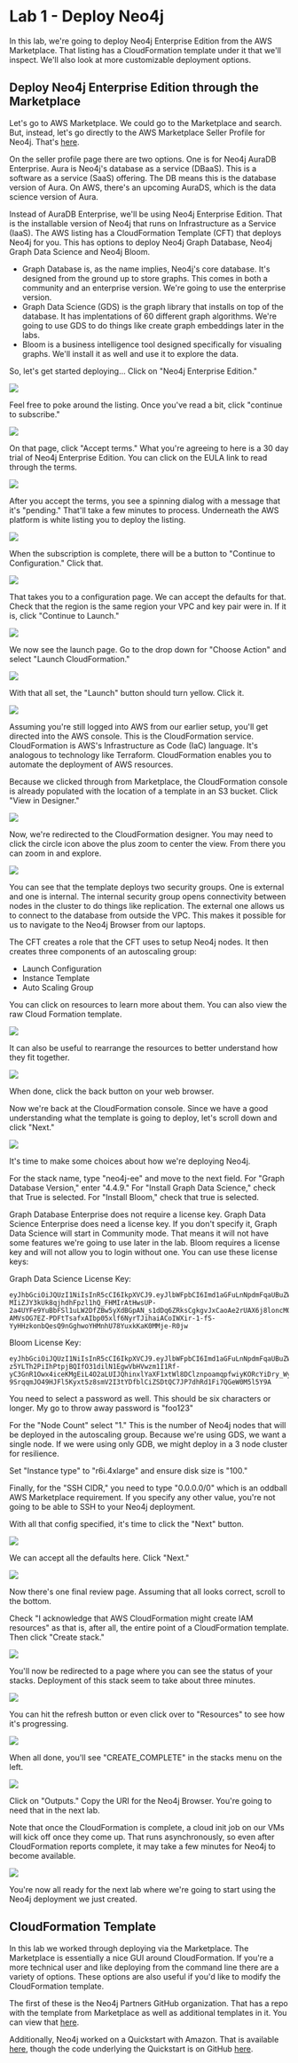 # Lab 1 - Deploy Neo4j
In this lab, we're going to deploy Neo4j Enterprise Edition from the AWS Marketplace.  That listing has a CloudFormation template under it that we'll inspect.  We'll also look at more customizable deployment options.

## Deploy Neo4j Enterprise Edition through the Marketplace
Let's go to AWS Marketplace.  We could go to the Marketplace and search.  But, instead, let's go directly to the AWS Marketplace Seller Profile for Neo4j.  That's [here](https://aws.amazon.com/marketplace/seller-profile?id=23ec694a-d2af-4641-b4d3-b7201ab2f5f9).

On the seller profile page there are two options.  One is for Neo4j AuraDB Enterprise.  Aura is Neo4j's database as a service (DBaaS).  This is a software as a service (SaaS) offering.  The DB means this is the database version of Aura.  On AWS, there's an upcoming AuraDS, which is the data science version of Aura.

Instead of AuraDB Enterprise, we'll be using Neo4j Enterprise Edition.  That is the installable version of Neo4j that runs on Infrastructure as a Service (IaaS).  The AWS listing has a CloudFormation Template (CFT) that deploys Neo4j for you.  This has options to deploy Neo4j Graph Database, Neo4j Graph Data Science and Neo4j Bloom.

* Graph Database is, as the name implies, Neo4j's core database.  It's designed from the ground up to store graphs.  This comes in both a community and an enterprise version.  We're going to use the enterprise version.
* Graph Data Science (GDS) is the graph library that installs on top of the database.  It has implentations of 60 different graph algorithms.  We're going to use GDS to do things like create graph embeddings later in the labs.
* Bloom is a business intelligence tool designed specifically for visualing graphs.  We'll install it as well and use it to explore the data.

So, let's get started deploying...  Click on "Neo4j Enterprise Edition."

![](images/01-sellerprofile.png)

Feel free to poke around the listing.  Once you've read a bit, click "continue to subscribe."

![](images/02-listing.png)

On that page, click "Accept terms."  What you're agreeing to here is a 30 day trial of Neo4j Enterprise Edition.  You can click on the EULA link to read through the terms.

![](images/03-subscribe.png)

After you accept the terms, you see a spinning dialog with a message that it's "pending."  That'll take a few minutes to process.  Underneath the AWS platform is white listing you to deploy the listing.

![](images/04-subscribing.png)

When the subscription is complete, there will be a button to "Continue to Configuration."  Click that.

![](images/05-continue.png)

That takes you to a configuration page.  We can accept the defaults for that.  Check that the region is the same region your VPC and key pair were in.  If it is, click "Continue to Launch."

![](images/06-configure.png)

We now see the launch page. Go to the drop down for "Choose Action" and select "Launch CloudFormation."

![](images/07-launch.png)

With that all set, the "Launch" button should turn yellow.  Click it.

![](images/08-launch.png)

Assuming you're still logged into AWS from our earlier setup, you'll get directed into the AWS console.  This is the CloudFormation service.  CloudFormation is AWS's Infrastructure as Code (IaC) language.  It's analogous to technology like Terraform.  CloudFormation enables you to automate the deployment of AWS resources.

Because we clicked through from Marketplace, the CloudFormation console is already populated with the location of a template in an S3 bucket.  Click "View in Designer."

![](images/09-cft.png)

Now, we're redirected to the CloudFormation designer.  You may need to click the circle icon above the plus zoom to center the view.  From there you can zoom in and explore.

![](images/10-designer.png)

You can see that the template deploys two security groups.  One is external and one is internal.  The internal security group opens connectivity between nodes in the cluster to do things like replication.  The external one allows us to connect to the database from outside the VPC.  This makes it possible for us to navigate to the Neo4j Browser from our laptops.

The CFT creates a role that the CFT uses to setup Neo4j nodes.  It then creates three components of an autoscaling group:
* Launch Configuration
* Instance Template
* Auto Scaling Group

You can click on resources to learn more about them.  You can also view the raw Cloud Formation template.  

![](images/11-designer.png)

It can also be useful to rearrange the resources to better understand how they fit together.

![](images/12-designer.png)

When done, click the back button on your web browser.

Now we're back at the CloudFormation console.  Since we have a good understanding what the template is going to deploy, let's scroll down and click "Next."

![](images/13-stack.png)

It's time to make some choices about how we're deploying Neo4j.

For the stack name, type "neo4j-ee" and move to the next field.  For "Graph Database Version," enter "4.4.9."  For "Install Graph Data Science," check that True is selected.  For "Install Bloom," check that true is selected.

Graph Database Enterprise does not require a license key.  Graph Data Science Enterprise does need a license key.  If you don't specify it, Graph Data Science will start in Community mode.  That means it will not have some features we're going to use later in the lab.  Bloom requires a license key and will not allow you to login without one.  You can use these license keys:

Graph Data Science License Key: 

    eyJhbGciOiJQUzI1NiIsInR5cCI6IkpXVCJ9.eyJlbWFpbCI6Imd1aGFuLnNpdmFqaUBuZW80ai5jb20iLCJleHAiOjE2ODUxNjAwMDAsImZlYXR1cmVWZXJzaW9uIjoiKiIsIm9yZyI6Ik5lbzRqIChQYXJ0bmVyKSIsInB1YiI6Im5lbzRqLmNvbSIsInF1YW50aXR5IjoiMSIsInJlZyI6Ikd1aGFuIFNpdmFqaSIsInNjb3BlIjoiVHJpYWwiLCJzdWIiOiJuZW80ai1nZHMiLCJ2ZXIiOiIqIiwiaXNzIjoibmVvNGouY29tIiwibmJmIjoxNjgyNjEyMDI1LCJpYXQiOjE2ODI2MTIwMjUsImp0aSI6InEzVnd6dk1wZiJ9.DoXDK59l3ZPWysksdXVjF3OGwTjbfGnjWLeTwviTnI6x3X_rAHtwsdniiKYUO4tew9JH3VLpGpr-MIiZJY3kUk8qjhdhFpzl1hQ_FHMIrAtHwsUP-2a4UYFe9YuBbFSl1uLW2DfZBw5yXdBGpAN_s1dDq6ZRksCgkgvJxCaoAe2rUAX6j8loncMQHo57b1tx8vGrSz4g8DALKdLXIy6bSoXegnSh4RaUAtmQ_MjVKfxGnQW7OkWS-AMVsOG7EZ-PDFtTsafxAIbp05xlf6NyrTJihaiACoIWXir-1-fS-YyHHzkonbQesQ9nGghwoYHMnhU78YuxkKaK0MMje-R0jw


Bloom License Key:

    eyJhbGciOiJQUzI1NiIsInR5cCI6IkpXVCJ9.eyJlbWFpbCI6Imd1aGFuLnNpdmFqaUBuZW80ai5jb20iLCJleHAiOjE2ODUxNjAwMDAsImZlYXR1cmVWZXJzaW9uIjoiKiIsIm9yZyI6Ik5lbzRqIChQYXJ0bmVyKSIsInB1YiI6Im5lbzRqLmNvbSIsInF1YW50aXR5IjoiMSIsInJlZyI6Ikd1aGFuIFNpdmFqaSIsInNjb3BlIjoiVHJpYWwiLCJzdWIiOiJuZW80ai1ibG9vbS1zZXJ2ZXIiLCJ2ZXIiOiIqIiwiaXNzIjoibmVvNGouY29tIiwibmJmIjoxNjgyNjExOTgyLCJpYXQiOjE2ODI2MTE5ODIsImp0aSI6IlJ3SXJ2dmZQQyJ9.USKF4iFSwiPiduOfpMEMB4SOsDX1vWeBl9R1qfTfUkBUpEeNzaVtmoBI8ES071s7eY1LtlpzhFWRNG9nquB7yuSUUi2gsVK6XQY7Xc77_kg8Y4aRuKa5eUy1TvFy3cHgdvmBVXyn3cIM8nZu9W71QK-z5YLTh2PiIhPtpjBQIfO31dilN1EgwVbHVwzm1I1Rf-yC3GnR1Owx4iceKMgEiL4O2aLUIJQhinxlYaXF1xtWl8DClznpoamqpfwiyKORcYiDry_Wyd4I1ujmqnu-9SrqqmJO49HJFl5Kyxt5z8smV2I3tYDfblCiZSDtQC7JP7dhRd1Fi7QGeW0M5l5Y9A

You need to select a password as well.  This should be six characters or longer.  My go to throw away password is "foo123"

For the "Node Count" select "1." This is the number of Neo4j nodes that will be deployed in the autoscaling group.  Because we're using GDS, we want a single node.  If we were using only GDB, we might deploy in a 3 node cluster for resilience.

Set "Instance type" to "r6i.4xlarge" and ensure disk size is "100."

Finally, for the "SSH CIDR," you need to type "0.0.0.0/0" which is an oddball AWS Marketplace requirement.  If you specify any other value, you're not going to be able to SSH to your Neo4j deployment.

With all that config specified, it's time to click the "Next" button.

![](images/14-details.png)

We can accept all the defaults here.  Click "Next."

![](images/15-details.png)

Now there's one final review page.  Assuming that all looks correct, scroll to the bottom.

Check "I acknowledge that AWS CloudFormation might create IAM resources" as that is, after all, the entire point of a CloudFormation template.  Then click "Create stack."

![](images/16-review.png)

You'll now be redirected to a page where you can see the status of your stacks.  Deployment of this stack seem to take about three minutes.  

![](images/17-deploying.png)

You can hit the refresh button or even click over to "Resources" to see how it's progressing.

![](images/18-deploying.png)

When all done, you'll see "CREATE_COMPLETE" in the stacks menu on the left.

![](images/19-complete.png)

Click on "Outputs."  Copy the URI for the Neo4j Browser.  You're going to need that in the next lab.

Note that once the CloudFormation is complete, a cloud init job on our VMs will kick off once they come up.  That runs asynchronously, so even after CloudFormation reports complete, it may take a few minutes for Neo4j to become available.

![](images/20-outputs.png)

You're now all ready for the next lab where we're going to start using the Neo4j deployment we just created.

## CloudFormation Template
In this lab we worked through deploying via the Marketplace.  The Marketplace is essentially a nice GUI around CloudFormation.  If you're a more technical user and like deploying from the command line there are a variety of options.  These options are also useful if you'd like to modify the CloudFormation template.

The first of these is the Neo4j Partners GitHub organization.  That has a repo with the template from Marketplace as well as additional templates in it.  You can view that [here](https://github.com/neo4j-partners/amazon-cloud-formation-neo4j).

Additionally, Neo4j worked on a Quickstart with Amazon.  That is available [here](https://aws.amazon.com/quickstart/architecture/neo4j-graph-database/), though the code underlying the Quickstart is on GitHub [here](https://github.com/aws-quickstart/quickstart-neo4j/).
